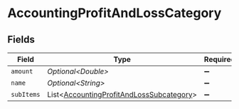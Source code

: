 # AccountingProfitAndLossCategory


## Fields

| Field                                                                                                  | Type                                                                                                   | Required                                                                                               | Description                                                                                            |
| ------------------------------------------------------------------------------------------------------ | ------------------------------------------------------------------------------------------------------ | ------------------------------------------------------------------------------------------------------ | ------------------------------------------------------------------------------------------------------ |
| `amount`                                                                                               | *Optional\<Double>*                                                                                    | :heavy_minus_sign:                                                                                     | N/A                                                                                                    |
| `name`                                                                                                 | *Optional\<String>*                                                                                    | :heavy_minus_sign:                                                                                     | N/A                                                                                                    |
| `subItems`                                                                                             | List\<[AccountingProfitAndLossSubcategory](../../models/shared/AccountingProfitAndLossSubcategory.md)> | :heavy_minus_sign:                                                                                     | N/A                                                                                                    |